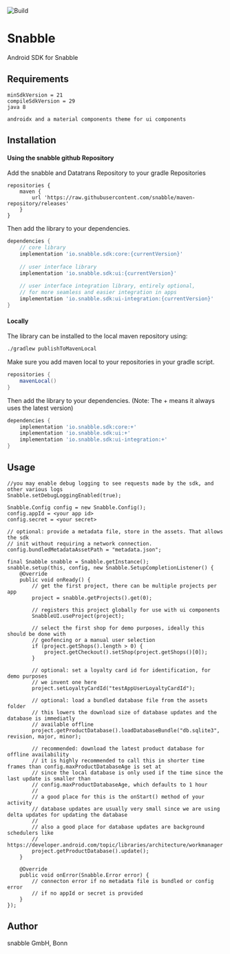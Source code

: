 ![Build](https://github.com/snabble/Android-SDK/workflows/Build/badge.svg)

# Snabble

Android SDK for Snabble

## Requirements

```
minSdkVersion = 21
compileSdkVersion = 29
java 8

androidx and a material components theme for ui components
```

## Installation

#### Using the snabble github Repository

Add the snabble and Datatrans Repository to your gradle Repositories

```
repositories {
    maven {
        url 'https://raw.githubusercontent.com/snabble/maven-repository/releases'
    }
}
```

Then add the library to your dependencies. 

```gradle
dependencies {
    // core library
    implementation 'io.snabble.sdk:core:{currentVersion}'
    
    // user interface library
    implementation 'io.snabble.sdk:ui:{currentVersion}'
    
    // user interface integration library, entirely optional,
    // for more seamless and easier integration in apps
    implementation 'io.snabble.sdk:ui-integration:{currentVersion}'
}
```

#### Locally

The library can be installed to the local maven repository using:

```sh
./gradlew publishToMavenLocal
```

Make sure you add maven local to your repositories in your gradle script.

```gradle
repositories {
    mavenLocal()
}
```

Then add the library to your dependencies. (Note: The + means it always uses the latest version)

```gradle
dependencies {
    implementation 'io.snabble.sdk:core:+'
    implementation 'io.snabble.sdk:ui:+'
    implementation 'io.snabble.sdk:ui-integration:+'
}
```

## Usage
```
//you may enable debug logging to see requests made by the sdk, and other various logs
Snabble.setDebugLoggingEnabled(true);

Snabble.Config config = new Snabble.Config();
config.appId = <your app id>
config.secret = <your secret>

// optional: provide a metadata file, store in the assets. That allows the sdk 
// init without requiring a network connection.
config.bundledMetadataAssetPath = "metadata.json";

final Snabble snabble = Snabble.getInstance();
snabble.setup(this, config, new Snabble.SetupCompletionListener() {
    @Override
    public void onReady() {
        // get the first project, there can be multiple projects per app
        project = snabble.getProjects().get(0);

        // registers this project globally for use with ui components
        SnabbleUI.useProject(project);

        // select the first shop for demo purposes, ideally this should be done with
        // geofencing or a manual user selection
        if (project.getShops().length > 0) {
            project.getCheckout().setShop(project.getShops()[0]);
        }

        // optional: set a loyalty card id for identification, for demo purposes
        // we invent one here
        project.setLoyaltyCardId("testAppUserLoyaltyCardId");
        
        // optional: load a bundled database file from the assets folder
        // this lowers the download size of database updates and the database is immediatly
        // available offline
        project.getProductDatabase().loadDatabaseBundle("db.sqlite3", revision, major, minor);
        
        // recommended: download the latest product database for offline availability
        // it is highly recommended to call this in shorter time frames than config.maxProductDatabaseAge is set at
        // since the local database is only used if the time since the last update is smaller than 
        // config.maxProductDatabaseAge, which defaults to 1 hour
        //
        // a good place for this is the onStart() method of your activity
        // database updates are usually very small since we are using delta updates for updating the database
        //
        // also a good place for database updates are background schedulers like 
        // https://developer.android.com/topic/libraries/architecture/workmanager
        project.getProductDatabase().update();
    }

    @Override
    public void onError(Snabble.Error error) {
        // connecton error if no metadata file is bundled or config error
        // if no appId or secret is provided
    }
});
```

## Author

snabble GmbH, Bonn
